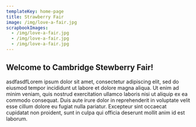 ```yaml
---
templateKey: home-page
title: Strawberry Fair
image: /img/love-a-fair.jpg
scrapbookImages:
  - /img/love-a-fair.jpg
  - /img/love-a-fair.jpg
  - /img/love-a-fair.jpg
---
```

## Welcome to Cambridge Stewberry Fair!

asdfasdfLorem ipsum dolor sit amet, consectetur adipiscing elit, sed do eiusmod tempor 
incididunt ut labore et dolore magna aliqua. Ut enim ad minim veniam, quis 
nostrud exercitation ullamco laboris nisi ut aliquip ex ea commodo consequat. 
Duis aute irure dolor in reprehenderit in voluptate velit esse cillum dolore 
eu fugiat nulla pariatur. Excepteur sint occaecat cupidatat non proident, 
sunt in culpa qui officia deserunt mollit anim id est laborum.
